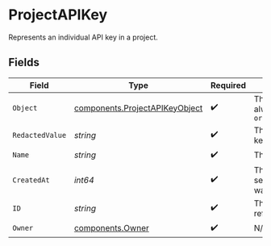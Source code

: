 # ProjectAPIKey

Represents an individual API key in a project.


## Fields

| Field                                                                            | Type                                                                             | Required                                                                         | Description                                                                      |
| -------------------------------------------------------------------------------- | -------------------------------------------------------------------------------- | -------------------------------------------------------------------------------- | -------------------------------------------------------------------------------- |
| `Object`                                                                         | [components.ProjectAPIKeyObject](../../models/components/projectapikeyobject.md) | :heavy_check_mark:                                                               | The object type, which is always `organization.project.api_key`                  |
| `RedactedValue`                                                                  | *string*                                                                         | :heavy_check_mark:                                                               | The redacted value of the API key                                                |
| `Name`                                                                           | *string*                                                                         | :heavy_check_mark:                                                               | The name of the API key                                                          |
| `CreatedAt`                                                                      | *int64*                                                                          | :heavy_check_mark:                                                               | The Unix timestamp (in seconds) of when the API key was created                  |
| `ID`                                                                             | *string*                                                                         | :heavy_check_mark:                                                               | The identifier, which can be referenced in API endpoints                         |
| `Owner`                                                                          | [components.Owner](../../models/components/owner.md)                             | :heavy_check_mark:                                                               | N/A                                                                              |